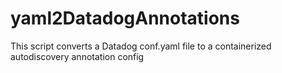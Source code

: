 # yaml2DatadogAnnotations
This script converts a Datadog conf.yaml file to a containerized autodiscovery annotation config

